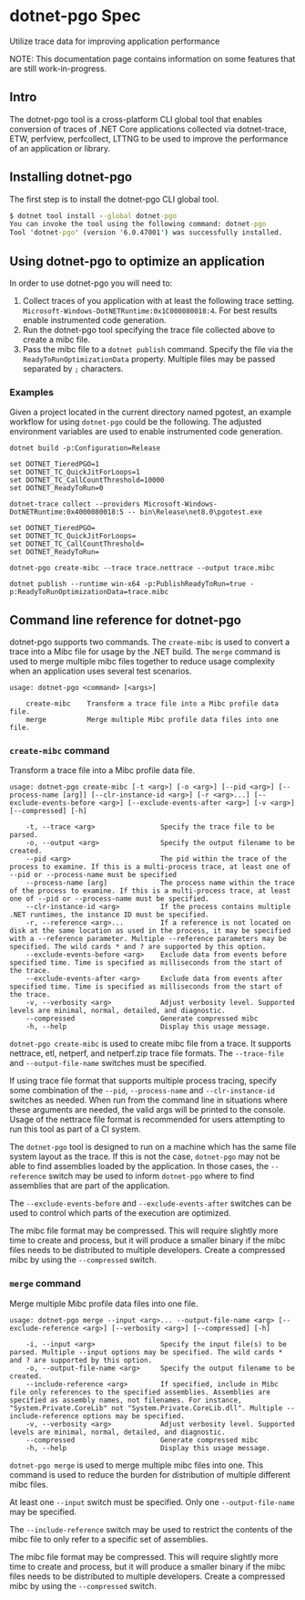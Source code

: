 # dotnet-pgo Spec
Utilize trace data for improving application performance

NOTE: This documentation page contains information on some features that are still work-in-progress.

## Intro

The dotnet-pgo tool is a cross-platform CLI global tool that enables conversion of traces of .NET Core applications collected via dotnet-trace, ETW, perfview, perfcollect, LTTNG to be used to improve the performance of an application or library.

## Installing dotnet-pgo

The first step is to install the dotnet-pgo CLI global tool.

```cmd
$ dotnet tool install --global dotnet-pgo
You can invoke the tool using the following command: dotnet-pgo
Tool 'dotnet-pgo' (version '6.0.47001') was successfully installed.
```

## Using dotnet-pgo to optimize an application

In order to use dotnet-pgo you will need to:

1. Collect traces of you application with at least the following trace setting. `Microsoft-Windows-DotNETRuntime:0x1C000080018:4`. For best results enable instrumented code generation.
2. Run the dotnet-pgo tool specifying the trace file collected above to create a mibc file.
3. Pass the mibc file to a `dotnet publish` command. Specify the file via the `ReadyToRunOptimizationData` property. Multiple files may be passed separated by `;` characters.

### Examples

Given a project located in the current directory named pgotest, an example workflow for using `dotnet-pgo` could be the following. The adjusted environment variables are used to enable instrumented code generation.

```
dotnet build -p:Configuration=Release

set DOTNET_TieredPGO=1
set DOTNET_TC_QuickJitForLoops=1
set DOTNET_TC_CallCountThreshold=10000
set DOTNET_ReadyToRun=0

dotnet-trace collect --providers Microsoft-Windows-DotNETRuntime:0x4000080018:5 -- bin\Release\net8.0\pgotest.exe

set DOTNET_TieredPGO=
set DOTNET_TC_QuickJitForLoops=
set DOTNET_TC_CallCountThreshold=
set DOTNET_ReadyToRun=

dotnet-pgo create-mibc --trace trace.nettrace --output trace.mibc

dotnet publish --runtime win-x64 -p:PublishReadyToRun=true -p:ReadyToRunOptimizationData=trace.mibc
```

## Command line reference for dotnet-pgo

dotnet-pgo supports two commands. The `create-mibc` is used to convert a trace into a Mibc file for usage by the .NET build. The `merge` command is used to merge multiple mibc files together to reduce usage complexity when an application uses several test scenarios.

```
usage: dotnet-pgo <command> [<args>]

    create-mibc    Transform a trace file into a Mibc profile data file.
    merge          Merge multiple Mibc profile data files into one file.
```

### `create-mibc` command
Transform a trace file into a Mibc profile data file.
```
usage: dotnet-pgo create-mibc [-t <arg>] [-o <arg>] [--pid <arg>] [--process-name [arg]] [--clr-instance-id <arg>] [-r <arg>...] [--exclude-events-before <arg>] [--exclude-events-after <arg>] [-v <arg>] [--compressed] [-h]

    -t, --trace <arg>                Specify the trace file to be parsed.
    -o, --output <arg>               Specify the output filename to be created.
    --pid <arg>                      The pid within the trace of the process to examine. If this is a multi-process trace, at least one of --pid or --process-name must be specified
    --process-name [arg]             The process name within the trace of the process to examine. If this is a multi-process trace, at least one of --pid or --process-name must be specified.
    --clr-instance-id <arg>          If the process contains multiple .NET runtimes, the instance ID must be specified.
    -r, --reference <arg>...         If a reference is not located on disk at the same location as used in the process, it may be specified with a --reference parameter. Multiple --reference parameters may be specified. The wild cards * and ? are supported by this option.
    --exclude-events-before <arg>    Exclude data from events before specified time. Time is specified as milliseconds from the start of the trace.
    --exclude-events-after <arg>     Exclude data from events after specified time. Time is specified as milliseconds from the start of the trace.
    -v, --verbosity <arg>            Adjust verbosity level. Supported levels are minimal, normal, detailed, and diagnostic.
    --compressed                     Generate compressed mibc
    -h, --help                       Display this usage message.
```

`dotnet-pgo create-mibc` is used to create mibc file from a trace. It supports nettrace, etl, netperf, and netperf.zip trace file formats. The `--trace-file` and `--output-file-name` switches must be specified.

If using trace file format that supports multiple process tracing, specify some combination of the `--pid`, `--process-name` and `--clr-instance-id` switches as needed. When run from the command line in situations where these arguments are needed, the valid args will be printed to the console. Usage of the nettrace file format is recommended for users attempting to run this tool as part of a CI system.

The `dotnet-pgo` tool is designed to run on a machine which has the same file system layout as the trace. If this is not the case, `dotnet-pgo` may not be able to find assemblies loaded by the application. In those cases, the `--reference` switch may be used to inform `dotnet-pgo` where to find assemblies that are part of the application.

The `--exclude-events-before` and `--exclude-events-after` switches can be used to control which parts of the execution are optimized.

The mibc file format may be compressed. This will require slightly more time to create and process, but it will produce a smaller binary if the mibc files needs to be distributed to multiple developers. Create a compressed mibc by using the `--compressed` switch.

### `merge` command
Merge multiple Mibc profile data files into one file.

```
usage: dotnet-pgo merge --input <arg>... --output-file-name <arg> [--exclude-reference <arg>] [--verbosity <arg>] [--compressed] [-h]

    -i, --input <arg>                Specify the input file(s) to be parsed. Multiple --input options may be specified. The wild cards * and ? are supported by this option.
    -o, --output-file-name <arg>     Specify the output filename to be created.
    --include-reference <arg>        If specified, include in Mibc file only references to the specified assemblies. Assemblies are specified as assembly names, not filenames. For instance, "System.Private.CoreLib" not "System.Private.CoreLib.dll". Multiple --include-reference options may be specified.
    -v, --verbosity <arg>            Adjust verbosity level. Supported levels are minimal, normal, detailed, and diagnostic.
    --compressed                     Generate compressed mibc
    -h, --help                       Display this usage message.
```

`dotnet-pgo merge` is used to merge multiple mibc files into one. This command is used to reduce the burden for distribution of multiple different mibc files.

At least one `--input` switch must be specified. Only one `--output-file-name` may be specified.

The `--include-reference` switch may be used to restrict the contents of the mibc file to only refer to a specific set of assemblies.

The mibc file format may be compressed. This will require slightly more time to create and process, but it will produce a smaller binary if the mibc files needs to be distributed to multiple developers. Create a compressed mibc by using the `--compressed` switch.
